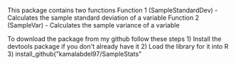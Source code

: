 This package contains two functions
  Function 1 (SampleStandardDev) - Calculates the sample standard deviation of a variable
  Function 2 (SampleVar) - Calculates the sample variance of a variable
  
To download the package from my github follow these steps 
	1) Install the devtools package if you don't already have it
	2) Load the library for it into R
  3) install_github("kamalabdel97/SampleStats" 

